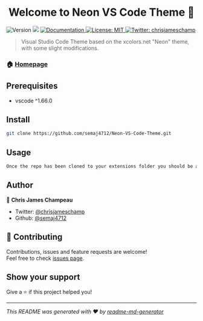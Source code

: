<h1 align="center">Welcome to Neon VS Code Theme 👋</h1>
<p>
  <img alt="Version" src="https://img.shields.io/badge/version-0.0.1-blue.svg?cacheSeconds=2592000" />
  <img src="https://img.shields.io/badge/vscode-%5E1.66.0-blue.svg" />
  <a href="https://github.com/semaj4712/Neon-VS-Code-Theme#readme" target="_blank">
    <img alt="Documentation" src="https://img.shields.io/badge/documentation-yes-brightgreen.svg" />
  </a>
  <a href="#" target="_blank">
    <img alt="License: MIT" src="https://img.shields.io/badge/License-MIT-yellow.svg" />
  </a>
  <a href="https://twitter.com/chrisjameschamp" target="_blank">
    <img alt="Twitter: chrisjameschamp" src="https://img.shields.io/twitter/follow/chrisjameschamp.svg?style=social" />
  </a>
</p>

> Visual Studio Code Theme based on the xcolors.net &#34;Neon&#34; theme, with some slight modifications.

### 🏠 [Homepage](https://github.com/semaj4712/Neon-VS-Code-Theme)

## Prerequisites

- vscode ^1.66.0

## Install

```sh
git clone https://github.com/semaj4712/Neon-VS-Code-Theme.git
```

## Usage

```sh
Once the repo has been cloned to your extensions folder you should be able to select it as a theme from Settings > Workbench > Apperance > Color Scheme > Neon theme.
```

## Author

👤 **Chris James Champeau**

* Twitter: [@chrisjameschamp](https://twitter.com/chrisjameschamp)
* Github: [@semaj4712](https://github.com/semaj4712)

## 🤝 Contributing

Contributions, issues and feature requests are welcome!<br />Feel free to check [issues page](https://github.com/semaj4712/Neon-VS-Code-Theme/issues). 

## Show your support

Give a ⭐️ if this project helped you!

***
_This README was generated with ❤️ by [readme-md-generator](https://github.com/kefranabg/readme-md-generator)_